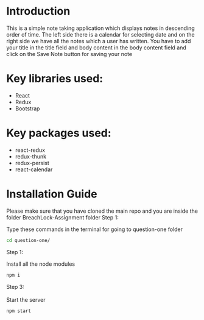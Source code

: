 # Introduction
This is a simple note taking application which displays notes in descending order of time. The left side there is a calendar for selecting date and on the right side we have all the notes which a user has written. You have to add your title in the title field and body content in the body content field and click on the Save Note button for saving your note

# Key libraries used:
<ul>

 <li>React </li>
 <li>Redux </li>
 <li> Bootstrap</li>
</ul>

# Key packages used:
<ul>
<li>react-redux </li>
<li>redux-thunk </li>
<li> redux-persist</li>
<li>react-calendar </li>
</ul>

# Installation Guide
Please make sure that you have cloned the main repo and you are inside the folder BreachLock-Assignment folder
Step 1: 

Type these commands in the terminal for going to question-one folder
```bash
cd question-one/
```

Step 1: 

Install all the node modules
```bash
npm i
```

Step 3:\
\
Start the server

```bash
npm start
```